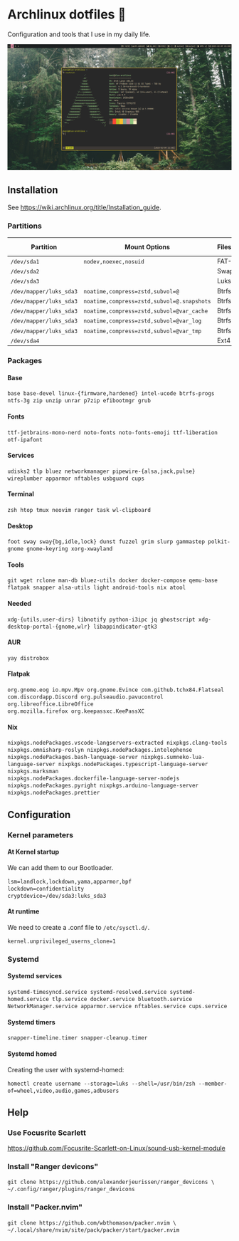 # Archlinux dotfiles 🐧

Configuration and tools that I use in my daily life.

![](./src/screenshot.png)

## Installation
See https://wiki.archlinux.org/title/Installation_guide.

### Partitions
| Partition               | Mount Options                             | Filesystem     | Mount Point   |
|-------------------------|-------------------------------------------|----------------|---------------|
| `/dev/sda1`             |`nodev,noexec,nosuid`                      | FAT-32         | `/boot`       |
| `/dev/sda2`             |                                           | Swap           | [SWAP]        |
| `/dev/sda3`             |                                           | Luks2          |               |
| `/dev/mapper/luks_sda3` |`noatime,compress=zstd,subvol=@`           | Btrfs          | `/`           |
| `/dev/mapper/luks_sda3` |`noatime,compress=zstd,subvol=@.snapshots` | Btrfs          | `/.snapshots` |
| `/dev/mapper/luks_sda3` |`noatime,compress=zstd,subvol=@var_cache`  | Btrfs          | `/var/cache`  |
| `/dev/mapper/luks_sda3` |`noatime,compress=zstd,subvol=@var_log`    | Btrfs          | `/var/log`    |
| `/dev/mapper/luks_sda3` |`noatime,compress=zstd,subvol=@var_tmp`    | Btrfs          | `/var/tmp`    |
| `/dev/sda4`             |                                           | Ext4           | `/home`       |

### Packages
#### Base
```
base base-devel linux-{firmware,hardened} intel-ucode btrfs-progs ntfs-3g zip unzip unrar p7zip efibootmgr grub
```

#### Fonts
```
ttf-jetbrains-mono-nerd noto-fonts noto-fonts-emoji ttf-liberation otf-ipafont
```

#### Services
```
udisks2 tlp bluez networkmanager pipewire-{alsa,jack,pulse} wireplumber apparmor nftables usbguard cups
```

#### Terminal
```
zsh htop tmux neovim ranger task wl-clipboard
```

#### Desktop
```
foot sway sway{bg,idle,lock} dunst fuzzel grim slurp gammastep polkit-gnome gnome-keyring xorg-xwayland
```

#### Tools
```
git wget rclone man-db bluez-utils docker docker-compose qemu-base flatpak snapper alsa-utils light android-tools nix atool
```

#### Needed
```
xdg-{utils,user-dirs} libnotify python-i3ipc jq ghostscript xdg-desktop-portal-{gnome,wlr} libappindicator-gtk3
```

#### AUR
```
yay distrobox
```

#### Flatpak
```
org.gnome.eog io.mpv.Mpv org.gnome.Evince com.github.tchx84.Flatseal com.discordapp.Discord org.pulseaudio.pavucontrol org.libreoffice.LibreOffice
org.mozilla.firefox org.keepassxc.KeePassXC
```

#### Nix
```
nixpkgs.nodePackages.vscode-langservers-extracted nixpkgs.clang-tools nixpkgs.omnisharp-roslyn nixpkgs.nodePackages.intelephense
nixpkgs.nodePackages.bash-language-server nixpkgs.sumneko-lua-language-server nixpkgs.nodePackages.typescript-language-server nixpkgs.marksman
nixpkgs.nodePackages.dockerfile-language-server-nodejs nixpkgs.nodePackages.pyright nixpkgs.arduino-language-server nixpkgs.nodePackages.prettier
```

## Configuration
### Kernel parameters
#### At Kernel startup
We can add them to our Bootloader.
```
lsm=landlock,lockdown,yama,apparmor,bpf
lockdown=confidentiality
cryptdevice=/dev/sda3:luks_sda3
```

#### At runtime
We need to create a .conf file to `/etc/sysctl.d/`.
```
kernel.unprivileged_userns_clone=1
```

### Systemd
#### Systemd services
```
systemd-timesyncd.service systemd-resolved.service systemd-homed.service tlp.service docker.service bluetooth.service NetworkManager.service apparmor.service nftables.service cups.service
```

#### Systemd timers
```
snapper-timeline.timer snapper-cleanup.timer
```

#### Systemd homed
Creating the user with systemd-homed:
```
homectl create username --storage=luks --shell=/usr/bin/zsh --member-of=wheel,video,audio,games,adbusers
```

## Help
### Use Focusrite Scarlett
https://github.com/Focusrite-Scarlett-on-Linux/sound-usb-kernel-module

### Install "Ranger devicons"
```
git clone https://github.com/alexanderjeurissen/ranger_devicons \
~/.config/ranger/plugins/ranger_devicons
```

### Install "Packer.nvim"
```
git clone https://github.com/wbthomason/packer.nvim \
~/.local/share/nvim/site/pack/packer/start/packer.nvim
```
